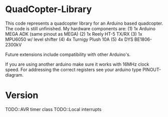 # QuadCopter-Library
This code represents a quadcopter library for an Arduino based quadcopter. The code is still unfinished.
My hardware components are:
(1) 1x Arduino MEGA ADK (same pinout as MEGA)
(2) 1x Reely HT-5 TX/RX
(3)	1x MPU6050 w/ level shifter
(4) 4x Turnigy Plush 10A
(5) 4x DYS BE1806-2300kV

Future extensions include compatibility with other Arduino's.

If you are using another arduino make sure it works with 16MHz clock speed.
For addressing the  correct registers see your arduino type PINOUT-diagram.

# Version
TODO::AVR timer class
TODO::Local interrupts
